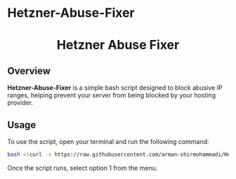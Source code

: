 # Hetzner-Abuse-Fixer

<h1 align="center">Hetzner Abuse Fixer</h1>



## Overview

**Hetzner-Abuse-Fixer** is a simple bash script designed to block abusive IP ranges, helping prevent your server from being blocked by your hosting provider.

## Usage

To use the script, open your terminal and run the following command:

```bash
bash <(curl -s https://raw.githubusercontent.com/arman-shirmohammadi/Hetzner-Abuse-Fixer/main/abuse-defender.sh)
```
Once the script runs, select option 1 from the menu.

